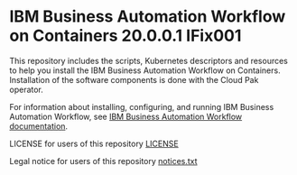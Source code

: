 # IBM Business Automation Workflow on Containers 20.0.0.1 IFix001
This repository includes the scripts, Kubernetes descriptors and resources to help you install the IBM Business Automation Workflow on Containers. Installation of the software components is done with the Cloud Pak operator. 

For information about installing, configuring, and running IBM Business Automation Workflow, see  [IBM Business Automation Workflow documentation](https://www.ibm.com/support/knowledgecenter/en/SS8JB4_20.x/com.ibm.wbpm.workflow.main.doc/kc-homepage-workflow.html).

LICENSE for users of this repository [LICENSE](LICENSE)

Legal notice for users of this repository [notices.txt](notices.txt)

